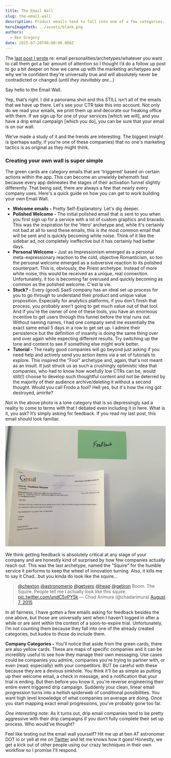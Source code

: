 ```yaml
---
title: The Email Wall
slug: the-email-wall
description: Product emails tend to fall into one of a few categories...what happens when you start making connections between them?
heroImagePath: ../assets/blank.png
authors:
  - Ben Gregory
date: 2015-07-28T00:00:00.000Z
---
```


The [last post I wrote](/blog/a-hero-a-priest-and-a-drunk/)&nbsp;re: email personalities/archetypes/whatever you want to call them got a fair amount of attention so I thought I’d do a follow up post to go a bit deeper on how we came up with the marketing archetypes and why we're confident they're universally true and will absolutely never be contradicted or changed (_until they inevitably are..._)  
  
Say hello to the Email Wall.

Yep, that’s right. I did a panorama shot and this STILL isn’t all of the emails that we have up there. Let's see your CTR take this into account. Not only do we read your emails, we print them up and decorate our freaking office with them. If we sign up for one of your services [which we will], and you have a drip email campaign [which you do], you can be sure that your email is on our wall.   
  
We’ve made a study of it and the trends are interesting. The biggest insight is (perhaps sadly, if you’re one of these companies) that no one's marketing tactics is as original as they might think.

### **Creating your own wall is super simple**

The green cards are category emails that are 'triggered' based on certain actions within the app. This can become an unwieldy behemoth fast because every app delineates the stages of their activation funnel slightly differently. That being said, there are always a few that nearly every company uses. Here's a quick guide on how you can get to work building your own Email Wall.

- **Welcome emails -** Pretty Self-Explanatory. Let's dig deeper.
- **Polished Welcome -** The initial polished email that is sent to you when you first sign up for a service with a lot of custom graphics and bravado. This was the inspiration for the 'Hero' archetype and, while it's certainly not bad at all to send these emails, this is _the_ most common email that will be sent and is quickly becoming white noise. Think of it like the sidebar ad, not completely ineffective but it has certainly had better days.
- **Personal Welcome -** Just as Impressionism emerged as a personal meta-expressionary reaction to the cold, objective Romanticism, so too the personal welcome emerged as a subversive reaction to its polished counterpart. This is, obviously, the Priest archetype. Instead of more white noise, this would be received as a unique, real connection. Unfortunately, it too is becoming far overused and quickly becoming as common as the polished welcome. C'est la vie.&nbsp;
- **Stuck? -** Every (good) SaaS company has an ideal set up process for you to go through to understand their product and unique value proposition. Especially for analytics platforms, if you don't finish that process, you probably aren't going to get much value out of that tool. And if you're the owner of one of these tools, you have an enormous incentive to get users through this funnel before the trial runs out. Without naming names, I had one company send me essentially the exact same email 5 days in a row to get set up. I admire their persistence but the definition of insanity is doing the same thing over and over again while expecting different results. Try switching up the tone and content to see if something else might work better.
- **Tutorial -** The really good companies will go beyond just asking if you need help and actively send you action items via a set of tutorials to explore. This inspired the "Fool" archetype and, again, that's not meant as an insult. It just struck us as such a crushingly optimistic idea that companies, who had to know how woefully low CTRs can be, would still(!) choose to develop such thoughtful content and not be deterred by the majority of their audience archive/deleting it without a second thought. Would you call Frodo a fool? Hell yes, but it's how the ring got destroyed, amirite?

Not in the above photo is a lone category that is so depressingly sad a reality to come to terms with that I debated even including it in here. What is it, you ask? It’s simply asking for feedback. If you read my last post, this email should look familiar.   
  
 ![IMG_0175.jpg](../assets/IMG_0175.jpg "IMG\_0175.jpg")  
  
We think getting feedback is absolutely critical at any stage of your company and are honestly kind of surprised by how few companies actually reach out. This was the last archetype, named the "Squire" for the humble service it performs to keep the wheel of innovation turning. Also, it kills me to say it Chad…but you kinda do look like the squire...

> [@chexton](https://twitter.com/chexton) [@astronomerio](https://twitter.com/astronomerio) [@getvero](https://twitter.com/getvero) [@heap](https://twitter.com/heap) [@getiron](https://twitter.com/getiron) Boom. The Squire. People tell me I actually look like this squire. [pic.twitter.com/undC5vPY5k](https://t.co/undC5vPY5k)&nbsp;— Chad Arimura (@chadarimura) [August 7, 2015](https://twitter.com/chadarimura/status/629703818259755008)

In all fairness, I have gotten a few emails asking for feedback besides the one above, but those are universally sent when I haven’t logged in after a while or are sent within the context of a soon-to-expire trial. Unfortunately, I’m not counting them because they fall into one of the already created categories, but kudos to those do include them.  
  
**Company Categories -** You'll notice that aside from the green cards, there are also yellow cards. These are maps of specific companies and it can be incredibly useful to see how they manage their own messaging. Use cases could be companies you admire, companies you're trying to partner with, or even (read: especially) with your competitors. BUT be careful with these because they are a devious sinkhole. You think it'll be as simple as putting up their welcome email, a check in message, and a notification that your trial is ending. But then before you know it, you're reverse engineering their entire event triggered drip campaign. Suddenly your clean, linear email progression turns into a hellish spiderweb of conditional possibilities. You want high level knowledge of what companies on average are doing. Once you start mapping exact email progressions, you've probably gone too far.   
  
_One interesting note:_ As it turns out, drip email companies tend to be pretty aggressive with their drip campaigns if you don’t fully complete their set up process. Who would've thought?

Feel like testing out the email wall yourself? Hit me up at ben AT astronomer DOT io or yell at me on [Twitter](https://twitter.com/benbeingbin)&nbsp;and let me knows how it goes! Honestly, we get a kick out of other people using our crazy techniques in their own workflow so I promise I'll respond.


